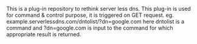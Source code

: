 This is a plug-in repository to rethink server less dns. This plug-in is used for command & control purpose, it is triggered on GET request.
eg. example.serverlessdns.com/dntolist/?dn=google.com here dntolist is a command and ?dn=google.com is input to the command for which appropriate result is returned.